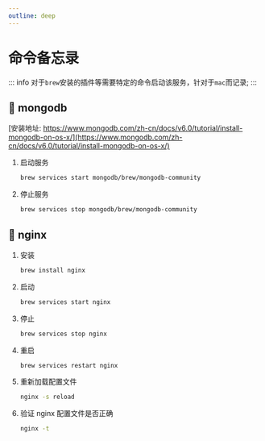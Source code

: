 ```yaml
---
outline: deep
---
```


# 命令备忘录

::: info
对于`brew`安装的插件等需要特定的命令启动该服务，针对于`mac`而记录;
:::

## 🪫 mongodb

[安装地址: https://www.mongodb.com/zh-cn/docs/v6.0/tutorial/install-mongodb-on-os-x/](https://www.mongodb.com/zh-cn/docs/v6.0/tutorial/install-mongodb-on-os-x/)

1. 启动服务
   ```bash
   brew services start mongodb/brew/mongodb-community
   ```
2. 停止服务
   ```bash
   brew services stop mongodb/brew/mongodb-community
   ```

## 🪫 nginx

1. 安装
   ```bash
   brew install nginx
   ```
2. 启动

   ```bash
   brew services start nginx
   ```

3. 停止

   ```bash
   brew services stop nginx
   ```

4. 重启

   ```bash
   brew services restart nginx
   ```

5. 重新加载配置文件

   ```bash
   nginx -s reload
   ```

6. 验证 nginx 配置文件是否正确

   ```bash
   nginx -t
   ```
